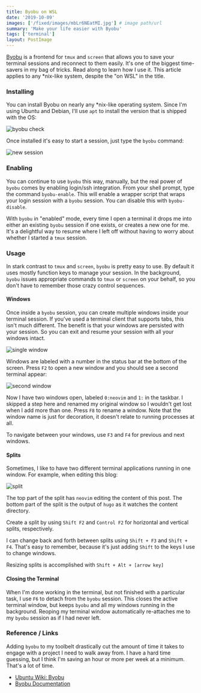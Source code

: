 ```yaml
---
title: Byobu on WSL
date: '2019-10-09'
images: ['/fixed/images/mbLr6NEatMI.jpg'] # image path/url
summary: 'Make your life easier with Byobu'
tags: ['terminal']
layout: PostImage
---
```


[Byobu](http://byobu.co/) is a frontend for `tmux` and `screen` that allows you to save your terminal sessions and reconnect to them easily. It's one of the biggest time-savers in my bag of tricks. Read along to learn how I use it. This article applies to any \*nix-like system, despite the "on WSL" in the title.

### Installing

You can install Byobu on nearly any \*nix-like operating system. Since I'm using Ubuntu and Debian, I'll use `apt` to install the version that is shipped with the OS:

![byobu check](/fixed/images/byobucheck.png)

Once installed it's easy to start a session, just type the `byobu` command:

![new session](/fixed/images/byobuopen.png)

### Enabling

You can continue to use `byobu` this way, manually, but the real power of `byobu` comes by enabling login/ssh integration. From your shell prompt, type the command `byobu-enable`. This will enable a wrapper script that wraps your login session with a `byobu` session. You can disable this with `byobu-disable`.

With `byobu` in "enabled" mode, every time I open a terminal it drops me into either an existing `byobu` session if one exists, or creates a new one for me. It's a delightful way to resume where I left off without having to worry about whether I started a `tmux` session.

### Usage

In stark contrast to `tmux` and `screen`, `byobu` is pretty easy to use. By default it uses mostly function keys to manage your session. In the background, `byobu` issues appropriate commands to `tmux` or `screen` on your behalf, so you don't have to remember those crazy control sequences.

#### Windows

Once inside a `byobu` session, you can create multiple windows inside your terminal session. If you've used a terminal client that supports tabs, this isn't much different. The benefit is that your windows are persisted with your session. So you can exit and resume your session with all your windows intact.

![single window](/fixed/images/byobunvim.png)

Windows are labeled with a number in the status bar at the bottom of the screen. Press `F2` to open a new window and you should see a second terminal appear:

![second window](/fixed/images/byobuwin.png)

Now I have two windows open, labeled `0:neovim` and `1:` in the taskbar. I skipped a step here and renamed my original window so I wouldn't get lost when I add more than one. Press `F8` to rename a window. Note that the window name is just for decoration, it doesn't relate to running processes at all.

To navigate between your windows, use `F3` and `F4` for previous and next windows.

#### Splits

Sometimes, I like to have two different terminal applications running in one window. For example, when editing this blog:

![split](/fixed/images/byobusplit.png)

The top part of the split has `neovim` editing the content of this post. The bottom part of the split is the output of `hugo` as it watches the content directory.

Create a split by using `Shift F2` and `Control F2` for horizontal and vertical splits, respectively.

I can change back and forth between splits using `Shift + F3` and `Shift + F4`. That's easy to remember, because it's just adding `Shift` to the keys I use to change windows.

Resizing splits is accomplished with `Shift + Alt + [arrow key]`

#### Closing the Terminal

When I'm done working in the terminal, but not finished with a particular task, I use `F6` to detach from the `byobu` session. This closes the active terminal window, but keeps `byobu` and all my windows running in the background. Reoping my terminal window automatically re-attaches me to my `byobu` session as if I had never left.

### Reference / Links

Adding `byobu` to my toolbelt drastically cut the amount of time it takes to engage with a project I need to walk away from. I have a hard time guessing, but I think I'm saving an hour or more per week at a minimum. That's a lot of time.

- [Ubuntu Wiki: Byobu](https://help.ubuntu.com/community/Byobu)
- [Byobu Documentation](http://byobu.co/documentation.html)
